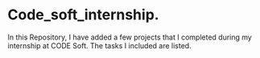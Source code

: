 # Code_soft_internship.
In this Repository, I have added a few projects that I completed during my internship at CODE Soft. The tasks I included are listed.
